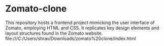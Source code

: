 # Zomato-clone
This repository hosts a frontend project mimicking the user interface of Zomato, employing HTML and CSS. It replicates key design elements and layout structures found in the Zomato website.
file:///C:/Users/shrav/Downloads/zomato%20clone/index.html
